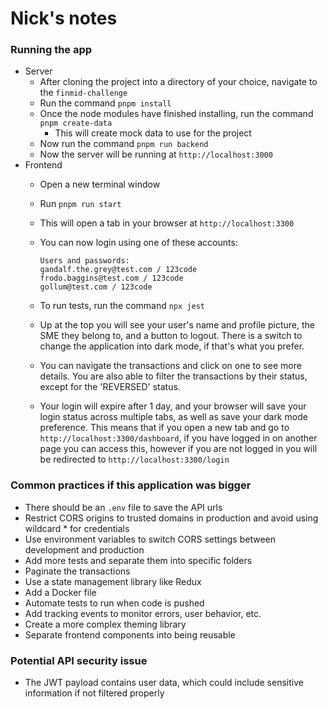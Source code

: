 # Nick's notes

### Running the app
- Server
    - After cloning the project into a directory of your choice, navigate to the `finmid-challenge`
    - Run the command `pnpm install`
    - Once the node modules have finished installing, run the command `pnpm create-data`
        - This will create mock data to use for the project
    - Now run the command `pnpm run backend`
    - Now the server will be running at `http://localhost:3000`
- Frontend
    - Open a new terminal window
    - Run `pnpm run start`
    - This will open a tab in your browser at `http://localhost:3300`
    - You can now login using one of these accounts:
        ```
        Users and passwords:
        gandalf.the.grey@test.com / 123code
        frodo.baggins@test.com / 123code
        gollum@test.com / 123code
        ```
    - To run tests, run the command `npx jest`

    - Up at the top you will see your user's name and profile picture, the SME they belong to, and a button to logout. There is a switch to change the application into dark mode, if that's what you prefer.
    - You can navigate the transactions and click on one to see more details. You are also able to filter the transactions by their status, except for the 'REVERSED' status.
    - Your login will expire after 1 day, and your browser will save your login status across multiple tabs, as well as save your dark mode preference. This means that if you open a new tab and go to `http://localhost:3300/dashboard`, if you have logged in on another page you can access this, however if you are not logged in you will be redirected to `http://localhost:3300/login`


### Common practices if this application was bigger
- There should be an `.env` file to save the API urls  
- Restrict CORS origins to trusted domains in production and avoid using wildcard * for credentials
- Use environment variables to switch CORS settings between development and production
- Add more tests and separate them into specific folders
- Paginate the transactions
- Use a state management library like Redux
- Add a Docker file
- Automate tests to run when code is pushed
- Add tracking events to monitor errors, user behavior, etc.
- Create a more complex theming library
- Separate frontend components into being reusable

### Potential API security issue
- The JWT payload contains user data, which could include sensitive information if not filtered properly

